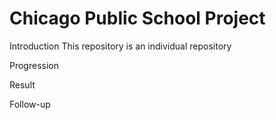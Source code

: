 # Chicago Public School Project

Introduction
  This repository is an individual repository
  
Progression

Result

Follow-up
